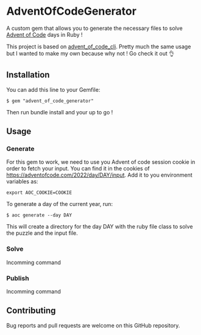 # AdventOfCodeGenerator

A custom gem that allows you to generate the necessary files to solve [Advent of Code](https://advent-of-code.com) days in Ruby !

This project is based on [advent_of_code_cli](https://github.com/egiurleo/advent_of_code_cli). Pretty much the same
usage but I wanted to make my own because why not ! Go check it out 👌

## Installation

You can add this line to your Gemfile:

    $ gem "advent_of_code_generator"

Then run bundle install and your up to go !

## Usage

### Generate

For this gem to work, we need to use you Advent of code session cookie in order to fetch your input. You can find
it in the cookies of https://adventofcode.com/2022/day/DAY/input. Add it to you environment variables as:

```
export AOC_COOKIE=COOKIE
```

To generate a day of the current year, run:

    $ aoc generate --day DAY

This will create a directory for the day DAY with the ruby file class to solve the puzzle and the input file.

### Solve

Incomming command

### Publish

Incomming command

## Contributing

Bug reports and pull requests are welcome on this GitHub repository.
